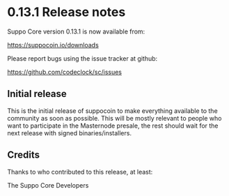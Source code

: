 0.13.1 Release notes
====================


Suppo Core version 0.13.1 is now available from:

  https://suppocoin.io/downloads

Please report bugs using the issue tracker at github:

  https://github.com/codeclock/sc/issues


Initial release
--------------

This is the initial release of suppocoin to make everything available
to the community as soon as possible.
This will be mostly relevant to people who want to participate
in the Masternode presale, the rest should wait for the next release
with signed binaries/installers.



Credits
--------

Thanks to who contributed to this release, at least:

The Suppo Core Developers
